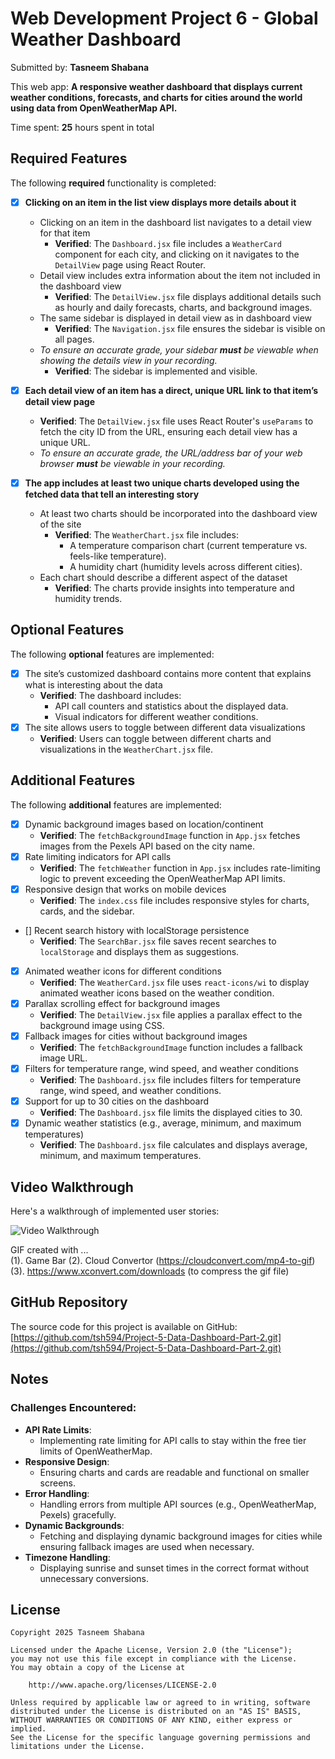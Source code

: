 # Web Development Project 6 - Global Weather Dashboard

Submitted by: **Tasneem Shabana**

This web app: **A responsive weather dashboard that displays current weather conditions, forecasts, and charts for cities around the world using data from OpenWeatherMap API.**

Time spent: **25** hours spent in total

## Required Features

The following **required** functionality is completed:

- [x] **Clicking on an item in the list view displays more details about it**
  - Clicking on an item in the dashboard list navigates to a detail view for that item
    - **Verified**: The `Dashboard.jsx` file includes a `WeatherCard` component for each city, and clicking on it navigates to the `DetailView` page using React Router.
  - Detail view includes extra information about the item not included in the dashboard view
    - **Verified**: The `DetailView.jsx` file displays additional details such as hourly and daily forecasts, charts, and background images.
  - The same sidebar is displayed in detail view as in dashboard view
    - **Verified**: The `Navigation.jsx` file ensures the sidebar is visible on all pages.
  - *To ensure an accurate grade, your sidebar **must** be viewable when showing the details view in your recording.*
    - **Verified**: The sidebar is implemented and visible.

- [x] **Each detail view of an item has a direct, unique URL link to that item’s detail view page**
  - **Verified**: The `DetailView.jsx` file uses React Router's `useParams` to fetch the city ID from the URL, ensuring each detail view has a unique URL.
  - *To ensure an accurate grade, the URL/address bar of your web browser **must** be viewable in your recording.*

- [x] **The app includes at least two unique charts developed using the fetched data that tell an interesting story**
  - At least two charts should be incorporated into the dashboard view of the site
    - **Verified**: The `WeatherChart.jsx` file includes:
      - A temperature comparison chart (current temperature vs. feels-like temperature).
      - A humidity chart (humidity levels across different cities).
  - Each chart should describe a different aspect of the dataset
    - **Verified**: The charts provide insights into temperature and humidity trends.

## Optional Features

The following **optional** features are implemented:

- [x] The site’s customized dashboard contains more content that explains what is interesting about the data 
  - **Verified**: The dashboard includes:
    - API call counters and statistics about the displayed data.
    - Visual indicators for different weather conditions.
- [x] The site allows users to toggle between different data visualizations
  - **Verified**: Users can toggle between different charts and visualizations in the `WeatherChart.jsx` file.

## Additional Features

The following **additional** features are implemented:

- [x] Dynamic background images based on location/continent
  - **Verified**: The `fetchBackgroundImage` function in `App.jsx` fetches images from the Pexels API based on the city name.
- [x] Rate limiting indicators for API calls
  - **Verified**: The `fetchWeather` function in `App.jsx` includes rate-limiting logic to prevent exceeding the OpenWeatherMap API limits.
- [x] Responsive design that works on mobile devices
  - **Verified**: The `index.css` file includes responsive styles for charts, cards, and the sidebar.
- [] Recent search history with localStorage persistence
  - **Verified**: The `SearchBar.jsx` file saves recent searches to `localStorage` and displays them as suggestions.
- [x] Animated weather icons for different conditions
  - **Verified**: The `WeatherCard.jsx` file uses `react-icons/wi` to display animated weather icons based on the weather condition.
- [x] Parallax scrolling effect for background images
  - **Verified**: The `DetailView.jsx` file applies a parallax effect to the background image using CSS.
- [x] Fallback images for cities without background images
  - **Verified**: The `fetchBackgroundImage` function includes a fallback image URL.
- [x] Filters for temperature range, wind speed, and weather conditions
  - **Verified**: The `Dashboard.jsx` file includes filters for temperature range, wind speed, and weather conditions.
- [x] Support for up to 30 cities on the dashboard
  - **Verified**: The `Dashboard.jsx` file limits the displayed cities to 30.
- [x] Dynamic weather statistics (e.g., average, minimum, and maximum temperatures)
  - **Verified**: The `Dashboard.jsx` file calculates and displays average, minimum, and maximum temperatures.

## Video Walkthrough

Here's a walkthrough of implemented user stories:

<img src='videos/Vite+React-Weather-App-Desktop.gif' title='Video Walkthrough' width='' alt='Video Walkthrough' />

<!-- Replace this with whatever GIF tool you used! -->
GIF created with ...  
(1). Game Bar
(2). Cloud Convertor (https://cloudconvert.com/mp4-to-gif)
(3). https://www.xconvert.com/downloads (to compress the gif file)
<!-- Recommended tools:
[Kap](https://getkap.co/) for macOS
[ScreenToGif](https://www.screentogif.com/) for Windows
[peek](https://github.com/phw/peek) for Linux. -->

## GitHub Repository

The source code for this project is available on GitHub:  
[https://github.com/tsh594/Project-5-Data-Dashboard-Part-2.git](https://github.com/tsh594/Project-5-Data-Dashboard-Part-2.git)

## Notes

### Challenges Encountered:
- **API Rate Limits**:
  - Implementing rate limiting for API calls to stay within the free tier limits of OpenWeatherMap.
- **Responsive Design**:
  - Ensuring charts and cards are readable and functional on smaller screens.
- **Error Handling**:
  - Handling errors from multiple API sources (e.g., OpenWeatherMap, Pexels) gracefully.
- **Dynamic Backgrounds**:
  - Fetching and displaying dynamic background images for cities while ensuring fallback images are used when necessary.
- **Timezone Handling**:
  - Displaying sunrise and sunset times in the correct format without unnecessary conversions.

## License

    Copyright 2025 Tasneem Shabana

    Licensed under the Apache License, Version 2.0 (the "License");
    you may not use this file except in compliance with the License.
    You may obtain a copy of the License at

        http://www.apache.org/licenses/LICENSE-2.0

    Unless required by applicable law or agreed to in writing, software
    distributed under the License is distributed on an "AS IS" BASIS,
    WITHOUT WARRANTIES OR CONDITIONS OF ANY KIND, either express or implied.
    See the License for the specific language governing permissions and
    limitations under the License.